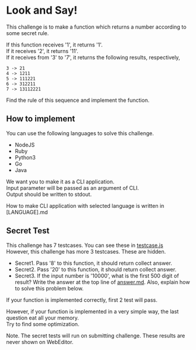 # Look and Say!

This challenge is to make a function which returns a number according to some secret rule.

If this function receives '1', it returns '1'.   
If it receives '2', it returns '11'.  
If it receives from '3'  to '7', it returns the following results, respectively,

```
3 -> 21
4 -> 1211
5 -> 111221
6 -> 312211
7 -> 13112221
```

Find the rule of this sequence and implement the function.

## How to implement
You can use the following languages to solve this challenge.

- NodeJS
- Ruby
- Python3
- Go
- Java

We want you to make it as a CLI application.  
Input parameter will be passed as an argument of CLI.  
Output should be written to stdout.

How to make CLI application with selected language is written in [LANGUAGE].md

## Secret Test
This challenge has 7 testcases. You can see these in [testcase.js](test/testcase.js)  
However, this challenge has more 3 testcases. These are hidden.

- Secret1. Pass '8' to this function, it should return collect answer.
- Secret2. Pass '20' to this function, it should return collect answer.
- Secret3. If the input number is '10000', what is the first 500 digit of result? Write the answer at the top line of [answer.md](answer.md). Also, explain how to solve this problem below.

If your function is implemented correctly, first 2 test will pass.

However, if your function is implemented in a very simple way, the last question eat all your memory.  
Try to find some optimization.

Note. 
The secret tests will run on submitting challenge.
These results are never shown on WebEditor.

